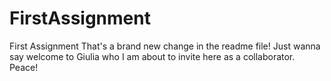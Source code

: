 FirstAssignment
===============

First Assignment
That's a brand new change in the readme file! Just wanna say welcome to Giulia who I am about to invite here as a collaborator.
Peace!
